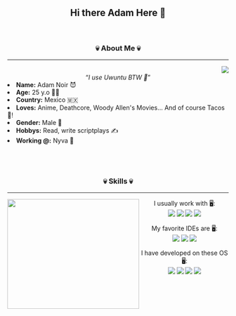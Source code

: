 <!---->
<h2 align="center"> Hi there Adam Here 🤘 </h2>
<br/>
<div>
<h3 align="center"> 💀 About Me 💀 </h3>
<hr/>
  <div align="center">
<img src="https://i.pinimg.com/originals/f0/f0/d9/f0f0d932d6e39c7af5aa305cbd8da735.gif" align="right">
  </div>
<br/>
<div align="center">
<q><i>I use Uwuntu BTW 🐧</i></q> 
</div>
<li>
 <b>Name:</b> Adam Noir 😈
<li>
<b>Age:</b> 25 y.o 🧑‍🦳
</li>
<li>
<b>Country:</b> Mexico 🇲🇽
</li>
<li>
<b>Loves:</b> Anime, Deathcore, Woody Allen's Movies... And of course Tacos 🌮!
</li>
<li>
<b>Gender:</b> Male 💪
</li>
<li>
<b>Hobbys:</b> Read, write scriptplays ✍
</li>
<li>
<b>Working @:</b> Nyva 🕋
</li>
<br><br><br>
</div>
<div>
 
<h3 align="center"> 💀 Skills 💀 </h3>
<hr/>

  <div align="center">
<img src="https://c.tenor.com/wilYo_7wGKYAAAAC/new-game-ahagon-umiko-programming.gif" style="width:300px;height:250px;" align="left" >
  </div>

<div align="center">

<div> 
<p >I usually work with 🖥:<br><img src="https://icongr.am/simple/java.svg?size=35&color=currentColor&colored=false)"/> <img src="https://icongr.am/simple/python.svg?size=30&color=currentColor&colored=false"/> <img src="https://icongr.am/simple/mysql.svg?size=40&color=currentColor&colored=false"/> 
 <img src="https://icongr.am/simple/javascript.svg?size=35&color=currentColor&colored=false"/> <br>

<p >My favorite IDEs are 🖥:<br><img src="https://icongr.am/simple/intellijidea.svg?size=35&color=currentColor&colored=false"/> <img src="https://icongr.am/simple/visualstudiocode.svg?size=35&color=currentColor&colored=false"/> 
 <img src="https://icongr.am/simple/neovim.svg?size=35&color=currentColor&colored=false"/>  <br>
</p>
<p >I have developed on these OS 🖥:<br><img src="https://icongr.am/simple/fedora.svg?size=35&color=currentColor&colored=false"/> <img src="https://icongr.am/devicon/ubuntu-plain.svg?size=37&color=currentColor"/> 
 <img src="https://icongr.am/devicon/debian-plain.svg?size=35&color=currentColor"/> <img src="https://icongr.am/simple/windows.svg?size=35&color=currentColor&colored=false"/>  <br><br>
</p>
</div>

</div>